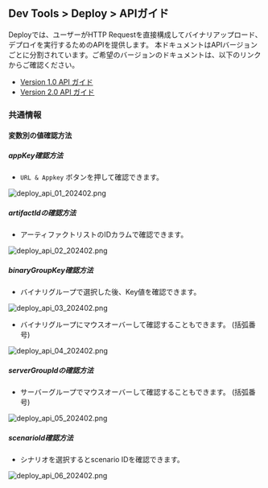 ## Dev Tools > Deploy > APIガイド

Deployでは、ユーザーがHTTP Requestを直接構成してバイナリアップロード、デプロイを実行するためのAPIを提供します。
本ドキュメントはAPIバージョンごとに分割されています。ご希望のバージョンのドキュメントは、以下のリンクからご確認ください。

- [Version 1.0 API ガイド](/Dev%20Tools/Deploy/ja/api-guide-v1.0-gov.md)
- [Version 2.0 API ガイド](/Dev%20Tools/Deploy/ja/api-guide-v2.0-gov.md)

### 共通情報
#### 変数別の値確認方法

##### appKey確認方法
* `URL & Appkey` ボタンを押して確認できます。

![deploy_api_01_202402.png](https://static.toastoven.net/prod_tcdeploy/deploy_api_01_202402.png)

##### artifactIdの確認方法
* アーティファクトリストのIDカラムで確認できます。

![deploy_api_02_202402.png](https://static.toastoven.net/prod_tcdeploy/deploy_api_02_202402.png)

##### binaryGroupKey確認方法
* バイナリグループで選択した後、Key値を確認できます。

![deploy_api_03_202402.png](https://static.toastoven.net/prod_tcdeploy/deploy_api_03_202402.png)
* バイナリグループにマウスオーバーして確認することもできます。 (括弧番号)

![deploy_api_04_202402.png](https://static.toastoven.net/prod_tcdeploy/deploy_api_04_202402.png)

##### serverGroupIdの確認方法
* サーバーグループでマウスオーバーして確認することもできます。 (括弧番号)

![deploy_api_05_202402.png](https://static.toastoven.net/prod_tcdeploy/deploy_api_05_202402.png)

##### scenarioId確認方法
* シナリオを選択するとscenario IDを確認できます。

![deploy_api_06_202402.png](https://static.toastoven.net/prod_tcdeploy/deploy_api_06_202402.png)

